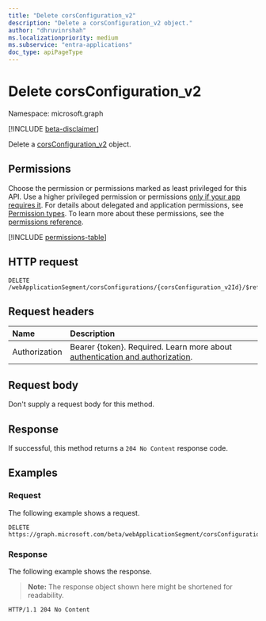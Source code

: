 ```yaml
---
title: "Delete corsConfiguration_v2"
description: "Delete a corsConfiguration_v2 object."
author: "dhruvinrshah"
ms.localizationpriority: medium
ms.subservice: "entra-applications"
doc_type: apiPageType
---
```


# Delete corsConfiguration_v2

Namespace: microsoft.graph

[!INCLUDE [beta-disclaimer](../../includes/beta-disclaimer.md)]

Delete a [corsConfiguration_v2](../resources/corsconfiguration_v2.md) object.

## Permissions

Choose the permission or permissions marked as least privileged for this API. Use a higher privileged permission or permissions [only if your app requires it](/graph/permissions-overview#best-practices-for-using-microsoft-graph-permissions). For details about delegated and application permissions, see [Permission types](/graph/permissions-overview#permission-types). To learn more about these permissions, see the [permissions reference](/graph/permissions-reference).

<!-- {
  "blockType": "permissions",
  "name": "webapplicationsegment-delete-corsconfigurations-permissions"
}
-->
[!INCLUDE [permissions-table](../includes/permissions/webapplicationsegment-delete-corsconfigurations-permissions.md)]

## HTTP request

<!-- {
  "blockType": "ignored"
}
-->
``` http
DELETE /webApplicationSegment/corsConfigurations/{corsConfiguration_v2Id}/$ref
```

## Request headers

|Name|Description|
|:---|:---|
|Authorization|Bearer {token}. Required. Learn more about [authentication and authorization](/graph/auth/auth-concepts).|

## Request body

Don't supply a request body for this method.

## Response

If successful, this method returns a `204 No Content` response code.

## Examples

### Request

The following example shows a request.
<!-- {
  "blockType": "request",
  "name": "delete_corsconfiguration_v2"
}
-->
``` http
DELETE https://graph.microsoft.com/beta/webApplicationSegment/corsConfigurations/{corsConfiguration_v2Id}
```


### Response

The following example shows the response.
>**Note:** The response object shown here might be shortened for readability.
<!-- {
  "blockType": "response",
  "truncated": true
}
-->
``` http
HTTP/1.1 204 No Content
```

